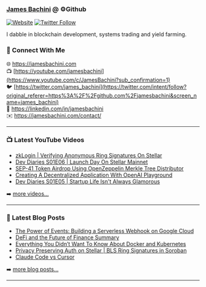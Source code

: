 ### [James Bachini][website] @ ⚙️Github

[![Website](https://img.shields.io/website?label=jamesbachini.com&style=for-the-badge&url=https%3A%2F%2Fjamesbachini.com)](https://jamesbachini.com)
[![Twitter Follow](https://img.shields.io/twitter/follow/james_bachini?color=1DA1F2&logo=twitter&style=for-the-badge)](https://twitter.com/intent/follow?original_referer=https%3A%2F%2Fgithub.com%2Fjamesbachini&screen_name=jamesbachini)

I dabble in blockchain development, systems trading and yield farming.

### 👋 Connect With Me

🌐 https://jamesbachini.com
<br />
📺 [https://youtube.com/jamesbachini](https://www.youtube.com/c/JamesBachini?sub_confirmation=1)
<br />
🐦 [https://twitter.com/james_bachini](https://twitter.com/intent/follow?original_referer=https%3A%2F%2Fgithub.com%2Fjamesbachini&screen_name=james_bachini)
<br />
👔 https://linkedin.com/in/jamesbachini
<br />
✉️ https://jamesbachini.com/contact/

---

### 📺 Latest YouTube Videos

<!-- YOUTUBE:START -->
- [zkLogin | Verifying Anonymous Ring Signatures On Stellar](https://www.youtube.com/watch?v=32xCKGrf3MI)
- [Dev Diaries S01E06 | Launch Day On Stellar Mainnet](https://www.youtube.com/watch?v=7Yf2g7meHKc)
- [SEP-41 Token Airdrop Using OpenZeppelin Merkle Tree Distributor](https://www.youtube.com/watch?v=TqNp831aOBI)
- [Creating A Decentralized Application With OpenAI Playground](https://www.youtube.com/watch?v=E6Uz2oFo33Q)
- [Dev Diaries S01E05 | Startup Life Isn&#39;t Always Glamorous](https://www.youtube.com/watch?v=n2C2K3HHEV0)
<!-- YOUTUBE:END -->

➡️ [more videos...](https://youtube.com/jamesbachini)

---

### 📝 Latest Blog Posts

<!-- BLOG-POST-LIST:START -->
- [The Power of Events: Building a Serverless Webhook on Google Cloud](https://jamesbachini.com/serverless-webhook/)
- [DeFi and the Future of Finance Summary](https://jamesbachini.com/defi-and-the-future-of-finance-summary/)
- [Everything You Didn’t Want To Know About Docker and Kubernetes](https://jamesbachini.com/docker-and-kubernetes/)
- [Privacy Preserving Auth on Stellar | BLS Ring Signatures in Soroban](https://jamesbachini.com/privacy-on-stellar/)
- [Claude Code vs Cursor](https://jamesbachini.com/claude-code-vs-cursor/)
<!-- BLOG-POST-LIST:END -->

➡️ [more blog posts...](https://jamesbachini.com)

---

[website]: https://jamesbachini.com
[twitter]: https://twitter.com/james_bachini
[youtube]: https://youtube.com/jamesbachini
[linkedin]: https://linkedin.com/in/jamesbachini

